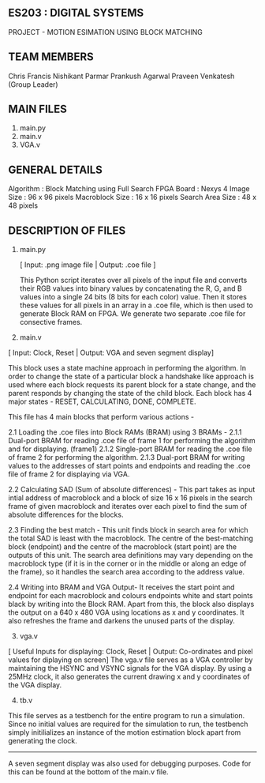 ES203 : DIGITAL SYSTEMS
-----------------------------------------------
PROJECT - MOTION ESIMATION USING BLOCK MATCHING



TEAM MEMBERS
------------

Chris Francis 
Nishikant Parmar 
Prankush Agarwal 
Praveen Venkatesh (Group Leader)



MAIN FILES
----------

1) main.py
2) main.v
3) VGA.v



GENERAL DETAILS
---------------

Algorithm : Block Matching using Full Search
FPGA Board : Nexys 4
Image Size : 96 x 96 pixels
Macroblock Size : 16 x 16 pixels
Search Area Size : 48 x 48 pixels



DESCRIPTION OF FILES
--------------------

1. main.py 


	[ Input: .png image file | Output: .coe file ]

	This Python script iterates over all pixels of the input file and converts their RGB values into binary values
by concatenating the R, G, and B values into a single 24 bits (8 bits for each color) value. Then it stores
these values for all pixels in an array in a .coe file, which is then used to generate Block RAM on FPGA. 
We generate two separate .coe file for consective frames.

2. main.v


[ Input: Clock, Reset | Output: VGA and seven segment display]

This block uses a state machine approach in performing the algorithm. In order to change the state of a particular block
a handshake like approach is used where each block requests its parent block for a state change, and the parent
responds by changing the state of the child block. Each block has 4 major states - RESET, CALCULATING, DONE, COMPLETE.


This file has 4 main blocks that perform various actions -

2.1 Loading the .coe files into Block RAMs (BRAM) using 3 BRAMs -
    2.1.1 Dual-port BRAM for reading .coe file of frame 1 for performing the algorithm and for displaying. (frame1)
    2.1.2 Single-port BRAM for reading the .coe file of frame 2 for performing the algorithm. 
    2.1.3 Dual-port BRAM for writing values to the addresses of start points and endpoints and reading the
          .coe file of frame 2 for displaying via VGA. 

2.2 Calculating SAD (Sum of absolute differences) - 
    This part takes as input intial address of macroblock and a block of size 16 x 16 pixels in the search frame 
    of given macroblock and iterates over each pixel to find the sum of absolute differences for the blocks. 
	    

2.3 Finding the best match - 
    This unit finds block in search area for which the total SAD is least with the macroblock. The centre of the 
    best-matching block (endpoint) and the centre of the macroblock (start point) are the outputs of this unit. 
    The search area definitions may vary depending on the macroblock type (if it is in the corner or in the middle
    or along an edge of the frame), so it handles the search area according to the address value.

2.4 Writing into BRAM and VGA Output- 
    It receives the start point and endpoint for each macroblock and colours endpoints white and start points black by 
    writing into the Block RAM. Apart from this, the block also displays the output on a 640 x 480 VGA using locations as x and 
    y coordinates. It also refreshes the frame and darkens the unused parts  of the display. 

3. vga.v


[ Useful Inputs for displaying: Clock, Reset | Output: Co-ordinates and pixel values for diplaying on screen]
    The vga.v file serves as a VGA controller by maintaining the HSYNC and VSYNC signals for the VGA display. By using
a 25MHz clock, it also generates the current drawing x and y coordinates of the VGA display.


4. tb.v

 This file serves as a testbench for the entire program to run a simulation. Since no initial values are required for the 
simulation to run, the testbench simply initilializes an instance of the motion estimation block apart from generating the clock.


----------------------------------------------------------------------------------------------------------------------
A seven segment display was also used for debugging purposes. Code for this can be found at the bottom of the main.v
file.






